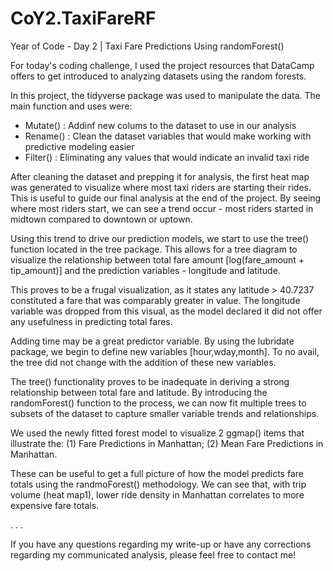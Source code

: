 # CoY2.TaxiFareRF
Year of Code - Day 2 | Taxi Fare Predictions Using randomForest()

For today's coding challenge, I used the project resources that DataCamp offers to get introduced to analyzing datasets using the random forests.

In this project, the tidyverse package was used to manipulate the data. The main function and uses were:
  
  - Mutate() : Addinf new colums to the dataset to use in our analysis                  
  - Rename() : Clean the dataset variables that would make working with predictive modeling easier
  - Filter() : Eliminating any values that would indicate an invalid taxi ride
  
After cleaning the dataset and prepping it for analysis, the first heat map was generated to visualize where most taxi riders are starting their rides. This is useful to guide our final analysis at the end of the project. By seeing where most riders start, we can see a trend occur - most riders started in midtown compared to downtown or uptown.

Using this trend to drive our prediction models, we start to use the tree() function located in the tree package. This allows for a tree diagram to visualize the relationship between total fare amount [log(fare_amount + tip_amount)] and the prediction variables - longitude and latitude.

This proves to be a frugal visualization, as it states any latitude > 40.7237 constituted a fare that was comparably greater in value. The longitude variable was dropped from this visual, as the model declared it did not offer any usefulness in predicting total fares.

Adding time may be a great predictor variable. By using the lubridate package, we begin to define new variables [hour,wday,month]. To no avail, the tree did not change with the addition of these new variables.

The tree() functionality proves to be inadequate in deriving a strong relationship between total fare and latitude. By introducing the randomForest() function to the process, we can now fit multiple trees to subsets of the dataset to capture smaller variable trends and relationships.

We used the newly fitted forest model to visualize 2 ggmap() items that illustrate the: (1) Fare Predictions in Manhattan; (2) Mean Fare Predictions in Manhattan.

These can be useful to get a full picture of how the model predicts fare totals using the randmoForest() methodology. We can see that, with trip volume (heat map1), lower ride density in Manhattan correlates to more expensive fare totals.

.
.
.

If you have any questions regarding my write-up or have any corrections regarding my communicated analysis, please feel free to contact me!

